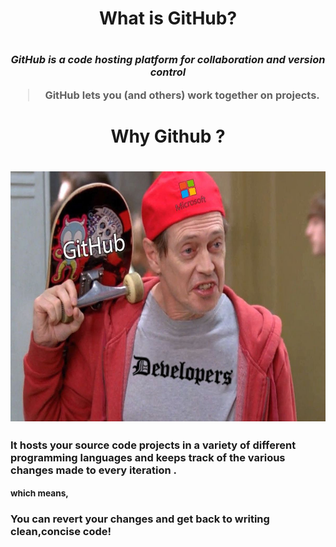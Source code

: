 <h1 align="center"> What is GitHub?<h1>
  <h3 align="center">
  
*GitHub is a code hosting platform for collaboration and version control*

>GitHub lets you (and others) work together on projects. 

</h3>
<h1 align="center">
 Why Github ?
  <h1>
 <img src=imgs/whyisgit.jpg align="middle" height="400"   />

  
<sup>  <h3>
 It hosts your source code projects in a variety of different programming languages and keeps track of the various changes made to every iteration .
  </h3>  </sup>
    
 <sub>
    
  <h3>
        which means,
      </h3>
      
 </sub>
    
 <h3>
    You can revert your changes and get back to writing clean,concise code!
 </h3>
    
    
    
    
  
